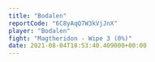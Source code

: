 ```yaml
---
title: "Bodalen"
reportCode: "6C8yAqQ7W3kVjJnX"
player: "Bodalen"
fight: "Magtheridon - Wipe 3 (0%)"
date: 2021-08-04T18:53:40.409000+00:00
---
```

